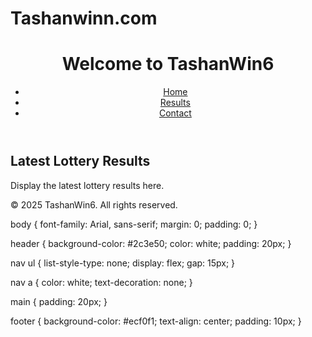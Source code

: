 # Tashanwinn.com
<!DOCTYPE html>
<html lang="en">
<head>
    <meta charset="UTF-8">
    <title>TashanWin6 - Lottery</title>
    <link rel="stylesheet" href="styles.css">
</head>
<body>
    <header>
        <h1>Welcome to TashanWin6</h1>
        <nav>
            <ul>
                <li><a href="#">Home</a></li>
                <li><a href="#">Results</a></li>
                <li><a href="#">Contact</a></li>
            </ul>
        </nav>
    </header>
    <main>
        <section class="lottery-info">
            <h2>Latest Lottery Results</h2>
            <p>Display the latest lottery results here.</p>
        </section>
    </main>
    <footer>
        <p>&copy; 2025 TashanWin6. All rights reserved.</p>
    </footer>
</body>
</html>
body {
    font-family: Arial, sans-serif;
    margin: 0;
    padding: 0;
}

header {
    background-color: #2c3e50;
    color: white;
    padding: 20px;
}

nav ul {
    list-style-type: none;
    display: flex;
    gap: 15px;
}

nav a {
    color: white;
    text-decoration: none;
}

main {
    padding: 20px;
}

footer {
    background-color: #ecf0f1;
    text-align: center;
    padding: 10px;
}

